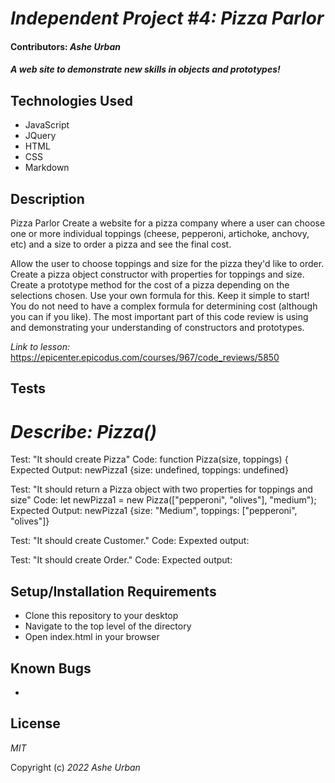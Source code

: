 # _Independent Project #4: Pizza Parlor_

#### Contributors: _Ashe Urban_

#### _A web site to demonstrate new skills in objects and prototypes!_


## Technologies Used

* JavaScript
* JQuery
* HTML
* CSS
* Markdown


## Description
Pizza Parlor
Create a website for a pizza company where a user can choose one or more individual toppings (cheese, pepperoni, artichoke, anchovy, etc) and a size to order a pizza and see the final cost.

Allow the user to choose toppings and size for the pizza they'd like to order.
Create a pizza object constructor with properties for toppings and size.
Create a prototype method for the cost of a pizza depending on the selections chosen. Use your own formula for this.
Keep it simple to start! You do not need to have a complex formula for determining cost (although you can if you like). The most important part of this code review is using and demonstrating your understanding of constructors and prototypes.

_Link to lesson:_ https://epicenter.epicodus.com/courses/967/code_reviews/5850

## Tests
# _Describe: Pizza()_

Test: "It should create Pizza"
Code: function Pizza(size, toppings) {
Expected Output: newPizza1 {size: undefined, toppings: undefined}

Test: "It should return a Pizza object with two properties for toppings and size"
Code: let newPizza1 = new Pizza(["pepperoni", "olives"], "medium");
Expected Output: newPizza1 {size: "Medium", toppings: ["pepperoni", "olives"]}

Test: "It should create Customer."
Code:
Expexted output:

Test: "It should create Order."
Code:
Expected output:

## Setup/Installation Requirements

* Clone this repository to your desktop
* Navigate to the top level of the directory
* Open index.html in your browser

## Known Bugs

*


## License

_MIT_

Copyright (c) _2022_ _Ashe Urban_
